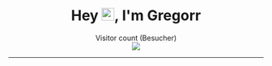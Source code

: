 


<div align="center">
<h1>Hey <img src="https://i.imgur.com/Cd3LRXS.gif" width="25">, I'm Gregorr</h1>
</div>
<p align="center"> 
  Visitor count (Besucher)<br>
  <img src="https://profile-counter.glitch.me/gin337/count.svg" />
  
  <p align="center"> 
    



</p>




-----

